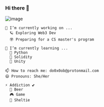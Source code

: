 ### Hi there 👋

![image](https://github.com/do0x0ob/do0x0ob/assets/153002627/460dd01c-7a0d-4fbf-bca9-749548d10737)

```
🔭 I’m currently working on ... 
  🪐 Exploring Web3 Dev
  ㊫ Preparing for a CS master's program

🌱 I’m currently learning ...
  🐍 Python
  🧊 Solidity
  👾 Unity

📫 How to reach me: do0x0ob@protonmail.com
😄 Pronouns: She/Her

⚡ Addiction 💕
  🍺 Beer 
  🎮 Game
  🐾 Sheltie
```
